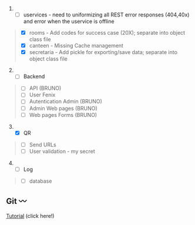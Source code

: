 
1. - [ ] uservices  - need to  uniformizing all REST error responses  (404,40x) and error when the uservice is offline 
> 
> - [X] rooms - Add codes for success case (20X); separate into object class file
> - [X] canteen - Missing Cache management 
> - [X] secretaria - Add pickle for exporting/save data; separate into object class file




2. - [ ] Backend
>
> - [ ] API (BRUNO)
> - [ ] User Fenix 
> - [ ] Autentication Admin (BRUNO)
> - [ ] Admin Web pages (BRUNO)
> - [ ] Web pages Forms (BRUNO)


3. - [x] QR
>
> - [ ] Send URLs
> - [ ] User validation - my secret


4. - [ ] Log
>
> - [ ] database 

      





Git    :wavy_dash:
-------------

 [Tutorial](https://github.com/bmalbusca/git_getting_started) (click here!)
